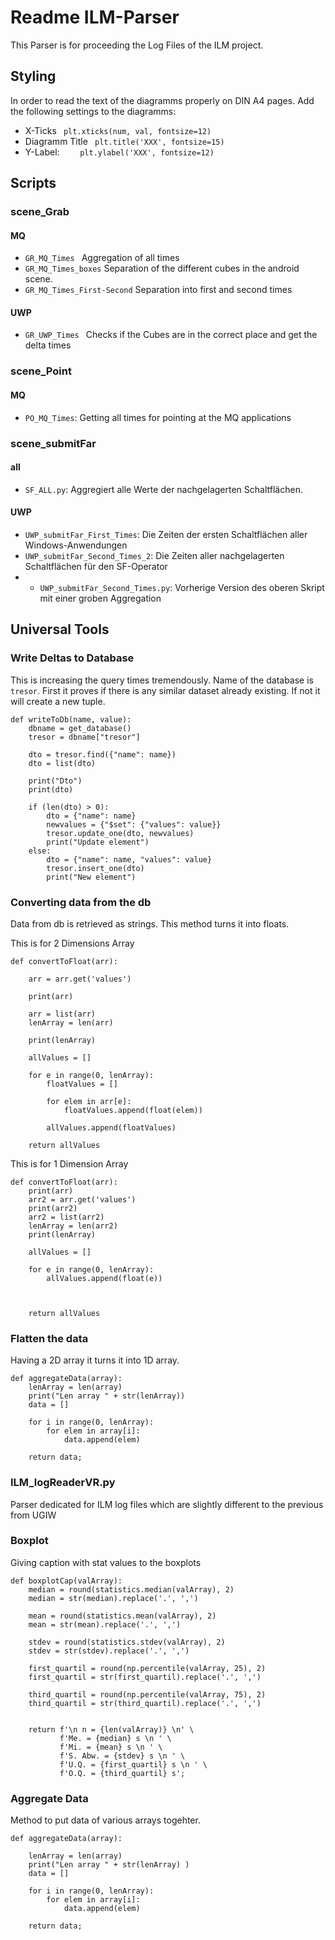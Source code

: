 # Readme ILM-Parser

This Parser is for proceeding the Log Files of the ILM project.

## Styling
In order to read the text of the diagramms properly on DIN A4 pages. 
Add the following settings to the diagramms: 
- X-Ticks `` plt.xticks(num, val, fontsize=12)``
- Diagramm Title `` plt.title('XXX', fontsize=15)``
- Y-Label: ``    plt.ylabel('XXX', fontsize=12)``

## Scripts

### scene_Grab

#### MQ
- ``GR_MQ_Times `` Aggregation of all times
- `` GR_MQ_Times_boxes `` Separation of the different cubes in the android scene.
- `` GR_MQ_Times_First-Second `` Separation into first and second times


#### UWP
- ``GR_UWP_Times `` Checks if the Cubes are in the correct place and get the delta times 

### scene_Point

#### MQ
- ``PO_MQ_Times``: Getting all times for pointing at the MQ applications

### scene_submitFar


#### all
- ```SF_ALL.py```: Aggregiert alle Werte der nachgelagerten Schaltflächen.

#### UWP

- ``UWP_submitFar_First_Times``: Die Zeiten der ersten Schaltflächen aller Windows-Anwendungen
- ``UWP_submitFar_Second_Times_2``: Die Zeiten aller nachgelagerten Schaltflächen für den SF-Operator
- - ``UWP_submitFar_Second_Times.py``: Vorherige Version des oberen Skript mit einer groben Aggregation



## Universal Tools

### Write Deltas to Database 
This is increasing the query times tremendously.
Name of the database is `tresor`. 
First it proves if there is any similar dataset already existing. If not it will create a new tuple.

```
def writeToDb(name, value):
    dbname = get_database()
    tresor = dbname["tresor"]

    dto = tresor.find({"name": name})
    dto = list(dto)

    print("Dto")
    print(dto)

    if (len(dto) > 0):
        dto = {"name": name}
        newvalues = {"$set": {"values": value}}
        tresor.update_one(dto, newvalues)
        print("Update element")
    else:
        dto = {"name": name, "values": value}
        tresor.insert_one(dto)
        print("New element")

```

### Converting data from the db
Data from db is retrieved as strings. This method turns it into floats.


This is for 2 Dimensions Array
```
def convertToFloat(arr):

    arr = arr.get('values')

    print(arr)

    arr = list(arr)
    lenArray = len(arr)

    print(lenArray)

    allValues = []

    for e in range(0, lenArray):
        floatValues = []

        for elem in arr[e]:
            floatValues.append(float(elem))

        allValues.append(floatValues)

    return allValues
```


This is for 1 Dimension Array
```
def convertToFloat(arr):
    print(arr)
    arr2 = arr.get('values')
    print(arr2)
    arr2 = list(arr2)
    lenArray = len(arr2)
    print(lenArray)

    allValues = []

    for e in range(0, lenArray):
        allValues.append(float(e))



    return allValues
```


### Flatten the data 
Having a 2D array it turns it into 1D array.
```
def aggregateData(array):
    lenArray = len(array)
    print("Len array " + str(lenArray))
    data = []

    for i in range(0, lenArray):
        for elem in array[i]:
            data.append(elem)

    return data;
 ```

### ILM_logReaderVR.py
Parser dedicated for ILM log files which are slightly different to the previous from UGIW



### Boxplot
Giving caption with stat values to the boxplots
```
def boxplotCap(valArray):
    median = round(statistics.median(valArray), 2)
    median = str(median).replace('.', ',')

    mean = round(statistics.mean(valArray), 2)
    mean = str(mean).replace('.', ',')

    stdev = round(statistics.stdev(valArray), 2)
    stdev = str(stdev).replace('.', ',')

    first_quartil = round(np.percentile(valArray, 25), 2)
    first_quartil = str(first_quartil).replace('.', ',')

    third_quartil = round(np.percentile(valArray, 75), 2)
    third_quartil = str(third_quartil).replace('.', ',')


    return f'\n n = {len(valArray)} \n' \
           f'Me. = {median} s \n ' \
           f'Mi. = {mean} s \n ' \
           f'S. Abw. = {stdev} s \n ' \
           f'U.Q. = {first_quartil} s \n ' \
           f'O.Q. = {third_quartil} s';
```

### Aggregate Data
Method to put data of various arrays togehter.
```
def aggregateData(array):

    lenArray = len(array)
    print("Len array " + str(lenArray) )
    data = []

    for i in range(0, lenArray):
        for elem in array[i]:
            data.append(elem)

    return data;
```